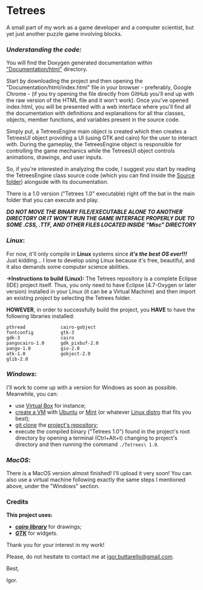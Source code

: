 # Tetrees
A small part of my work as a game developer and a computer scientist, but yet just another puzzle game involving blocks.

### **_Understanding the code:_**

You will find the Doxygen generated documentation within ["Documentation/html"](https://github.com/ibutta/Tetrees/tree/master/Documentation/html) directory.

Start by downloading the project and then opening the "Documentation/html/index.html" file in your browser - preferably, Google Chrome - (if you try opening the file directly from GitHub you'll end up with the raw version of the HTML file and it won't work). Once you've opened index.html, you will be presented with a web interface where you'll find all the documentation with definitions and explanations for all thw classes, objects, member functions, and variables present in the source code.

Simply put, a TetreesEngine main object is created which then creates a TetreesUI object providing a UI (using GTK and cairo) 
for the user to interact with. During the gameplay, the TetreesEngine object is responsible for controlling the game mechanics while the TetreesUI object controls animations, drawings, and user inputs.

So, if you're interested in analyzing the code, I suggest you start by reading the TetreesEngine class source code (which you
can find inside the [Source folder](https://github.com/ibutta/Tetrees/tree/master/Source)) alongside with its documentation.

There is a 1.0 version ("Tetrees 1.0" executable) right off the bat in the main folder that you can execute and play. 

***DO NOT MOVE THE BINARY FILE/EXECUTABLE ALONE TO ANOTHER DIRECTORY OR IT WON'T RUN THE GAME INTERFACE PROPERLY DUE TO SOME .CSS, .TTF, 
AND OTHER FILES LOCATED INSIDE "Misc" DIRECTORY***

### **_Linux_**:
For now, it'll only compile in **Linux** systems since **_it's the best OS ever!!!_** Just kidding... I love to develop
using Linux because it's free, beautiful, and it also demands some computer science abilities.

**->Instructions to build (Linux):** The Tetrees repository is a complete Eclipse (IDE) project itself. Thus, you only need to have Eclipse (4.7-Oxygen or later version) installed in your Linux (it can be a Virtual Machine) and then import an existing project by selecting the Tetrees folder.

**HOWEVER**, in order to successfully build the project, you **HAVE** to have the following libraries installed:

    pthread             cairo-gobject 
    fontconfig          gtk-3 
    gdk-3               cairo 
    pangocairo-1.0      gdk_pixbuf-2.0 
    pango-1.0           gio-2.0 
    atk-1.0             gobject-2.0
    glib-2.0

### **_Windows_**: 
I'll work to come up with a version for Windows as soon as possible. Meanwhile, you can: 
* use [Virtual Box](https://www.virtualbox.org/) for instance; 
* [create a VM](https://www.virtualbox.org/manual/UserManual.html#gui-createvm) with [Ubuntu](https://www.ubuntu.com/) or [Mint](https://linuxmint.com/) (or whatever [Linux distro](https://distrowatch.com/dwres.php?resource=major) that fits you best); 
* [git clone](https://git-scm.com/docs/git-clone) the [project's repository](https://github.com/ibutta/Tetrees); 
* execute the compiled binary ("Tetrees 1.0") found in the project's root directory by opening a terminal (Ctrl+Alt+t) changing to project's directory and then running the command `./Tetrees\ 1.0`. 

### **_MacOS_**: 
There is a MacOS version almost finished! I'll upload it very soon! You can also use a virtual machine following exactly the same steps I mentioned above, under the "Windows" section.

### **Credits**
**This project uses:**
  - [**_cairo library_**](https://www.cairographics.org/) for drawings;
  - [**_GTK_**](https://www.gtk.org/) for widgets.

Thank you for your interest in my work!

Please, do not hesitate to contact me at igor.buttarello@gmail.com.

Best,

Igor.
